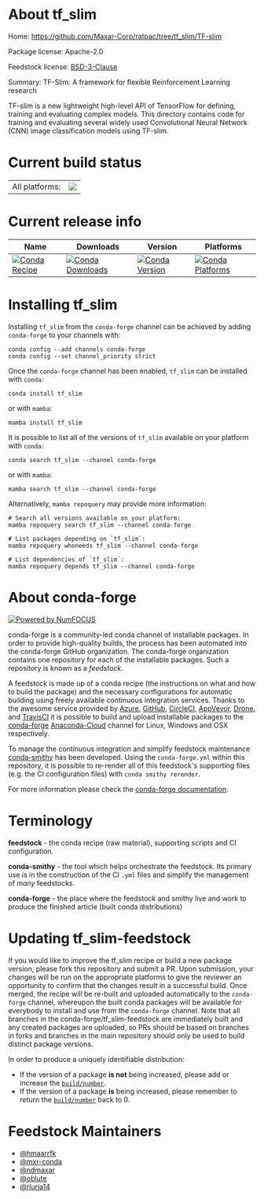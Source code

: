 About tf_slim
=============

Home: https://github.com/Maxar-Corp/ratpac/tree/tf_slim/TF-slim

Package license: Apache-2.0

Feedstock license: [BSD-3-Clause](https://github.com/conda-forge/tf-slim-feedstock/blob/main/LICENSE.txt)

Summary: TF-Slim: A framework for flexible Reinforcement Learning research

TF-slim is a new lightweight high-level API of TensorFlow
for defining, training and evaluating complex models. This
directory contains code for training and evaluating several
widely used Convolutional Neural Network (CNN) image
classification models using TF-slim.


Current build status
====================


<table><tr><td>All platforms:</td>
    <td>
      <a href="https://dev.azure.com/conda-forge/feedstock-builds/_build/latest?definitionId=6999&branchName=main">
        <img src="https://dev.azure.com/conda-forge/feedstock-builds/_apis/build/status/tf-slim-feedstock?branchName=main">
      </a>
    </td>
  </tr>
</table>

Current release info
====================

| Name | Downloads | Version | Platforms |
| --- | --- | --- | --- |
| [![Conda Recipe](https://img.shields.io/badge/recipe-tf_slim-green.svg)](https://anaconda.org/conda-forge/tf_slim) | [![Conda Downloads](https://img.shields.io/conda/dn/conda-forge/tf_slim.svg)](https://anaconda.org/conda-forge/tf_slim) | [![Conda Version](https://img.shields.io/conda/vn/conda-forge/tf_slim.svg)](https://anaconda.org/conda-forge/tf_slim) | [![Conda Platforms](https://img.shields.io/conda/pn/conda-forge/tf_slim.svg)](https://anaconda.org/conda-forge/tf_slim) |

Installing tf_slim
==================

Installing `tf_slim` from the `conda-forge` channel can be achieved by adding `conda-forge` to your channels with:

```
conda config --add channels conda-forge
conda config --set channel_priority strict
```

Once the `conda-forge` channel has been enabled, `tf_slim` can be installed with `conda`:

```
conda install tf_slim
```

or with `mamba`:

```
mamba install tf_slim
```

It is possible to list all of the versions of `tf_slim` available on your platform with `conda`:

```
conda search tf_slim --channel conda-forge
```

or with `mamba`:

```
mamba search tf_slim --channel conda-forge
```

Alternatively, `mamba repoquery` may provide more information:

```
# Search all versions available on your platform:
mamba repoquery search tf_slim --channel conda-forge

# List packages depending on `tf_slim`:
mamba repoquery whoneeds tf_slim --channel conda-forge

# List dependencies of `tf_slim`:
mamba repoquery depends tf_slim --channel conda-forge
```


About conda-forge
=================

[![Powered by
NumFOCUS](https://img.shields.io/badge/powered%20by-NumFOCUS-orange.svg?style=flat&colorA=E1523D&colorB=007D8A)](https://numfocus.org)

conda-forge is a community-led conda channel of installable packages.
In order to provide high-quality builds, the process has been automated into the
conda-forge GitHub organization. The conda-forge organization contains one repository
for each of the installable packages. Such a repository is known as a *feedstock*.

A feedstock is made up of a conda recipe (the instructions on what and how to build
the package) and the necessary configurations for automatic building using freely
available continuous integration services. Thanks to the awesome service provided by
[Azure](https://azure.microsoft.com/en-us/services/devops/), [GitHub](https://github.com/),
[CircleCI](https://circleci.com/), [AppVeyor](https://www.appveyor.com/),
[Drone](https://cloud.drone.io/welcome), and [TravisCI](https://travis-ci.com/)
it is possible to build and upload installable packages to the
[conda-forge](https://anaconda.org/conda-forge) [Anaconda-Cloud](https://anaconda.org/)
channel for Linux, Windows and OSX respectively.

To manage the continuous integration and simplify feedstock maintenance
[conda-smithy](https://github.com/conda-forge/conda-smithy) has been developed.
Using the ``conda-forge.yml`` within this repository, it is possible to re-render all of
this feedstock's supporting files (e.g. the CI configuration files) with ``conda smithy rerender``.

For more information please check the [conda-forge documentation](https://conda-forge.org/docs/).

Terminology
===========

**feedstock** - the conda recipe (raw material), supporting scripts and CI configuration.

**conda-smithy** - the tool which helps orchestrate the feedstock.
                   Its primary use is in the construction of the CI ``.yml`` files
                   and simplify the management of *many* feedstocks.

**conda-forge** - the place where the feedstock and smithy live and work to
                  produce the finished article (built conda distributions)


Updating tf_slim-feedstock
==========================

If you would like to improve the tf_slim recipe or build a new
package version, please fork this repository and submit a PR. Upon submission,
your changes will be run on the appropriate platforms to give the reviewer an
opportunity to confirm that the changes result in a successful build. Once
merged, the recipe will be re-built and uploaded automatically to the
`conda-forge` channel, whereupon the built conda packages will be available for
everybody to install and use from the `conda-forge` channel.
Note that all branches in the conda-forge/tf_slim-feedstock are
immediately built and any created packages are uploaded, so PRs should be based
on branches in forks and branches in the main repository should only be used to
build distinct package versions.

In order to produce a uniquely identifiable distribution:
 * If the version of a package **is not** being increased, please add or increase
   the [``build/number``](https://docs.conda.io/projects/conda-build/en/latest/resources/define-metadata.html#build-number-and-string).
 * If the version of a package **is** being increased, please remember to return
   the [``build/number``](https://docs.conda.io/projects/conda-build/en/latest/resources/define-metadata.html#build-number-and-string)
   back to 0.

Feedstock Maintainers
=====================

* [@hmaarrfk](https://github.com/hmaarrfk/)
* [@mxr-conda](https://github.com/mxr-conda/)
* [@ndmaxar](https://github.com/ndmaxar/)
* [@oblute](https://github.com/oblute/)
* [@rluria14](https://github.com/rluria14/)

